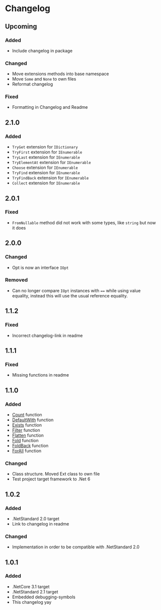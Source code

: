 ﻿# Changelog

## Upcoming

### Added

- Include changelog in package

### Changed

- Move extensions methods into base namespace
- Move `Some` and `None` to own files
- Reformat changelog

### Fixed

- Formatting in Changelog and Readme

## 2.1.0

### Added

- `TryGet` extension for `IDictionary`
- `TryFirst` extension for `IEnumerable`
- `TryLast` extension for `IEnumerable`
- `TryElementAt` extension for `IEnumerable`
- `Choose` extension for `IEnumerable`
- `TryFind` extension for `IEnumerable`
- `TryFindBack` extension for `IEnumerable`
- `Collect` extension for `IEnumerable`

## 2.0.1

### Fixed

- `FromNullable` method did not work with some types, like `string` but now it
  does

## 2.0.0

### Changed

- Opt is now an interface `IOpt`

### Removed

- Can no longer compare `IOpt` instances with `==` while using value equality,
  instead this will use the usual reference equality.

## 1.1.2

### Fixed

- Incorrect changelog-link in readme

## 1.1.1

### Fixed

- Missing functions in readme

## 1.1.0

### Added

- [Count](https://fsharp.github.io/fsharp-core-docs/reference/fsharp-core-optionmodule.html#count)
  function
- [DefaultWith](https://fsharp.github.io/fsharp-core-docs/reference/fsharp-core-optionmodule.html#defaultWith)
  function
- [Exists](https://fsharp.github.io/fsharp-core-docs/reference/fsharp-core-optionmodule.html#exists)
  function
- [Filter](https://fsharp.github.io/fsharp-core-docs/reference/fsharp-core-optionmodule.html#filter)
  function
- [Flatten](https://fsharp.github.io/fsharp-core-docs/reference/fsharp-core-optionmodule.html#flatten)
  function
- [Fold](https://fsharp.github.io/fsharp-core-docs/reference/fsharp-core-optionmodule.html#fold)
  function
- [FoldBack](https://fsharp.github.io/fsharp-core-docs/reference/fsharp-core-optionmodule.html#foldBack)
  function
- [ForAll](https://fsharp.github.io/fsharp-core-docs/reference/fsharp-core-optionmodule.html#forall)
  function

### Changed

- Class structure. Moved Ext class to own file
- Test project target framework to .Net 6

## 1.0.2

### Added

- .NetStandard 2.0 target
- Link to changelog in readme

### Changed

- Implementation in order to be compatible with .NetStandard 2.0

## 1.0.1

### Added

- .NetCore 3.1 target
- .NetStandard 2.1 target
- Embedded debugging-symbols
- This changelog yay